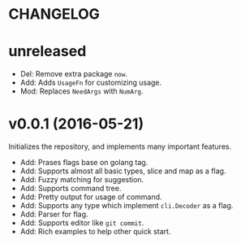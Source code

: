 CHANGELOG
=========

# unreleased

* Del: Remove extra package `now`.
* Add: Adds `UsageFn` for customizing usage.
* Mod: Replaces `NeedArgs` with `NumArg`.

# v0.0.1 (2016-05-21)

Initializes the repository, and implements many important features.

* Add: Prases flags base on golang tag.
* Add: Supports almost all basic types, slice and map as a flag.
* Add: Fuzzy matching for suggestion.
* Add: Supports command tree.
* Add: Pretty output for usage of command.
* Add: Supports any type which implement `cli.Decoder` as a flag.
* Add: Parser for flag.
* Add: Supports editor like `git commit`.
* Add: Rich examples to help other quick start.
